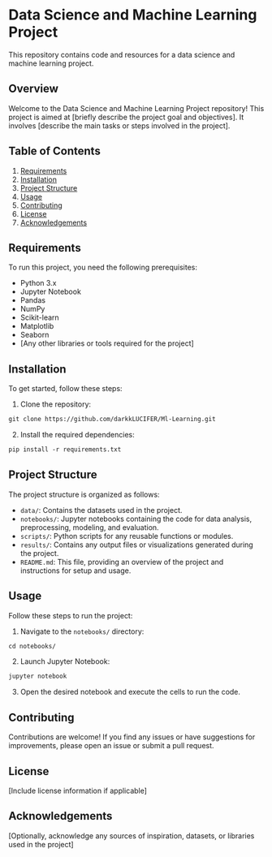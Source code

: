 # Data Science and Machine Learning Project
This repository contains code and resources for a data science and machine learning project.

## Overview
Welcome to the Data Science and Machine Learning Project repository! This project is aimed at [briefly describe the project goal and objectives]. It involves [describe the main tasks or steps involved in the project].

## Table of Contents
1. [Requirements](#requirements)
2. [Installation](#installation)
3. [Project Structure](#project-structure)
4. [Usage](#usage)
5. [Contributing](#contributing)
6. [License](#license)
7. [Acknowledgements](#acknowledgements)

## Requirements
To run this project, you need the following prerequisites:
- Python 3.x
- Jupyter Notebook
- Pandas
- NumPy
- Scikit-learn
- Matplotlib
- Seaborn
- [Any other libraries or tools required for the project]

## Installation
To get started, follow these steps:
1. Clone the repository:
```markdown
git clone https://github.com/darkkLUCIFER/Ml-Learning.git
```
2. Install the required dependencies:
```markdown
pip install -r requirements.txt
```

## Project Structure
The project structure is organized as follows:

- `data/`: Contains the datasets used in the project.
- `notebooks/`: Jupyter notebooks containing the code for data analysis, preprocessing, modeling, and evaluation.
- `scripts/`: Python scripts for any reusable functions or modules.
- `results/`: Contains any output files or visualizations generated during the project.
- `README.md`: This file, providing an overview of the project and instructions for setup and usage.

## Usage
Follow these steps to run the project:

1. Navigate to the `notebooks/` directory:
```markdown
cd notebooks/
```
2. Launch Jupyter Notebook:
```markdown
jupyter notebook
```
3. Open the desired notebook and execute the cells to run the code.

## Contributing
Contributions are welcome! If you find any issues or have suggestions for improvements, please open an issue or submit a pull request.

## License
[Include license information if applicable]

## Acknowledgements
[Optionally, acknowledge any sources of inspiration, datasets, or libraries used in the project]
